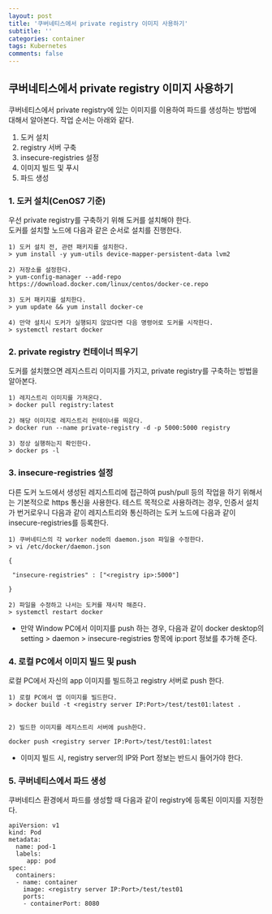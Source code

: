 ```yaml
---
layout: post
title: '쿠버네티스에서 private registry 이미지 사용하기'
subtitle: ''
categories: container
tags: Kubernetes
comments: false
---
```


## 쿠버네티스에서 private registry 이미지 사용하기 ##
쿠버네티스에서 private registry에 있는 이미지를 이용하여 파드를 생성하는 방법에 대해서 알아본다. 작업 순서는 아래와 같다.

1. 도커 설치  
2. registry 서버 구축  
3. insecure-registries 설정  
4. 이미지 빌드 및 푸시  
5. 파드 생성  

### 1. 도커 설치(CenOS7 기준) ###
우선 private registry를 구축하기 위해 도커를 설치해야 한다.  
도커를 설치할 노드에 다음과 같은 순서로 설치를 진행한다.
```
1) 도커 설치 전, 관련 패키지를 설치한다.
> yum install -y yum-utils device-mapper-persistent-data lvm2 

2) 저장소를 설정한다.
> yum-config-manager --add-repo https://download.docker.com/linux/centos/docker-ce.repo

3) 도커 패키지를 설치한다.
> yum update && yum install docker-ce

4) 만약 설치시 도커가 실행되지 않았다면 다음 명령어로 도커를 시작한다.
> systemctl restart docker
```

### 2. private registry 컨테이너 띄우기 ###
도커를 설치했으면 레지스트리 이미지를 가지고, private registry를 구축하는 방법을 알아본다. 
```
1) 레지스트리 이미지를 가져온다.
> docker pull registry:latest

2) 해당 이미지로 레지스트리 컨테이너를 띄운다.
> docker run --name private-registry -d -p 5000:5000 registry

3) 정상 실행하는지 확인한다.
> docker ps -l
```

### 3. insecure-registries 설정 ###
다른 도커 노드에서 생성된 레지스트리에 접근하여 push/pull 등의 작업을 하기 위해서는 기본적으로 https 통신을 사용한다. 테스트 목적으로 사용하려는 경우, 인증서 설치가 번거로우니 다음과 같이 레지스트리와 통신하려는 도커 노드에 다음과 같이 insecure-registries를 등록한다. 
```
1) 쿠버네티스의 각 worker node의 daemon.json 파일을 수정한다.
> vi /etc/docker/daemon.json

{

 "insecure-registries" : ["<registry ip>:5000"]

}

2) 파일을 수정하고 나서는 도커를 재시작 해준다.
> systemctl restart docker
```

* 만약 Window PC에서 이미지를 push 하는 경우, 다음과 같이 docker desktop의 setting > daemon > insecure-registries 항목에 ip:port 정보를 추가해 준다. 

### 4. 로컬 PC에서 이미지 빌드 및 push ###
로컬 PC에서 자신의 app 이미지를 빌드하고 registry 서버로 push 한다.
```
1) 로컬 PC에서 앱 이미지를 빌드한다. 
> docker build -t <registry server IP:Port>/test/test01:latest .


2) 빌드한 이미지를 레지스트리 서버에 push한다.

docker push <registry server IP:Port>/test/test01:latest
```

* 이미지 빌드 시, registry server의 IP와 Port 정보는 반드시 들어가야 한다. 

### 5. 쿠버네티스에서 파드 생성 ###
쿠버네티스 환경에서 파드를 생성할 때 다음과 같이 registry에 등록된 이미지를 지정한다.
```
apiVersion: v1
kind: Pod
metadata:
  name: pod-1
  labels:
     app: pod
spec:
  containers:
  - name: container
    image: <registry server IP:Port>/test/test01
    ports:
    - containerPort: 8080
```
